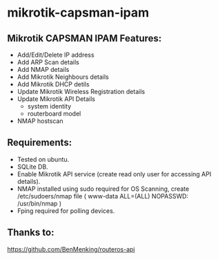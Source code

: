 mikrotik-capsman-ipam
=============

## Mikrotik CAPSMAN IPAM Features:
* Add/Edit/Delete IP address
* Add ARP Scan details
* Add NMAP details
* Add Mikrotik Neighbours details
* Add Mikrotik DHCP detils
* Update Mikrotik Wireless Registration details
* Update Mikrotik API Details
  * system identity
  * routerboard model
* NMAP hostscan

## Requirements:
* Tested on ubuntu.
* SQLite DB.
* Enable Mikrotik API service (create read only user for accessing API details).
* NMAP installed using sudo required for OS Scanning, create /etc/sudoers/nmap file ( www-data ALL=(ALL) NOPASSWD: /usr/bin/nmap )
* Fping required for polling devices.

## Thanks to:
https://github.com/BenMenking/routeros-api


